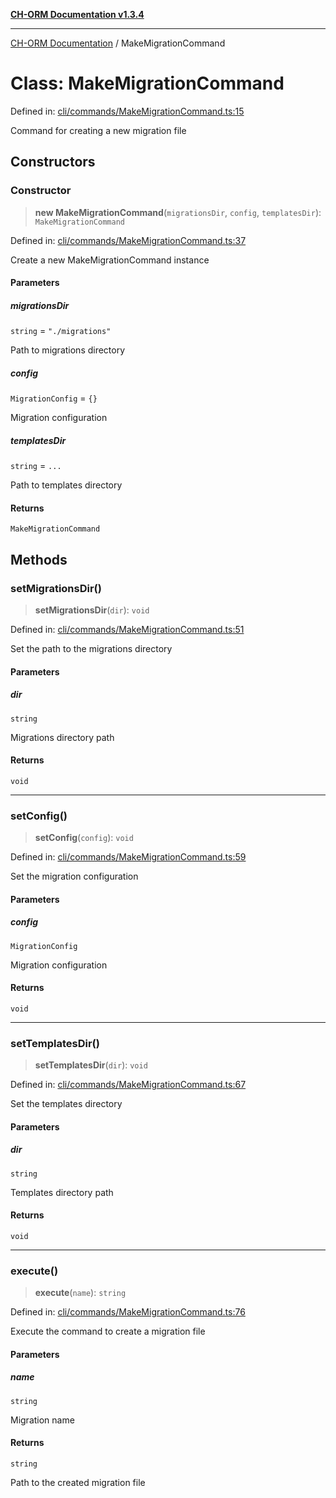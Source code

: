 [**CH-ORM Documentation v1.3.4**](../README.md)

***

[CH-ORM Documentation](../globals.md) / MakeMigrationCommand

# Class: MakeMigrationCommand

Defined in: [cli/commands/MakeMigrationCommand.ts:15](https://github.com/iarayan/ch-orm/blob/main/src/cli/commands/MakeMigrationCommand.ts#L15)

Command for creating a new migration file

## Constructors

### Constructor

> **new MakeMigrationCommand**(`migrationsDir`, `config`, `templatesDir`): `MakeMigrationCommand`

Defined in: [cli/commands/MakeMigrationCommand.ts:37](https://github.com/iarayan/ch-orm/blob/main/src/cli/commands/MakeMigrationCommand.ts#L37)

Create a new MakeMigrationCommand instance

#### Parameters

##### migrationsDir

`string` = `"./migrations"`

Path to migrations directory

##### config

`MigrationConfig` = `{}`

Migration configuration

##### templatesDir

`string` = `...`

Path to templates directory

#### Returns

`MakeMigrationCommand`

## Methods

### setMigrationsDir()

> **setMigrationsDir**(`dir`): `void`

Defined in: [cli/commands/MakeMigrationCommand.ts:51](https://github.com/iarayan/ch-orm/blob/main/src/cli/commands/MakeMigrationCommand.ts#L51)

Set the path to the migrations directory

#### Parameters

##### dir

`string`

Migrations directory path

#### Returns

`void`

***

### setConfig()

> **setConfig**(`config`): `void`

Defined in: [cli/commands/MakeMigrationCommand.ts:59](https://github.com/iarayan/ch-orm/blob/main/src/cli/commands/MakeMigrationCommand.ts#L59)

Set the migration configuration

#### Parameters

##### config

`MigrationConfig`

Migration configuration

#### Returns

`void`

***

### setTemplatesDir()

> **setTemplatesDir**(`dir`): `void`

Defined in: [cli/commands/MakeMigrationCommand.ts:67](https://github.com/iarayan/ch-orm/blob/main/src/cli/commands/MakeMigrationCommand.ts#L67)

Set the templates directory

#### Parameters

##### dir

`string`

Templates directory path

#### Returns

`void`

***

### execute()

> **execute**(`name`): `string`

Defined in: [cli/commands/MakeMigrationCommand.ts:76](https://github.com/iarayan/ch-orm/blob/main/src/cli/commands/MakeMigrationCommand.ts#L76)

Execute the command to create a migration file

#### Parameters

##### name

`string`

Migration name

#### Returns

`string`

Path to the created migration file
